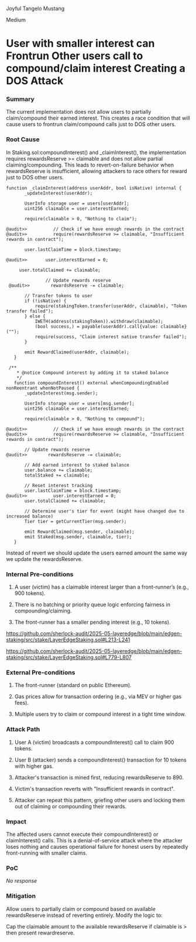 Joyful Tangelo Mustang

Medium

# User with smaller interest can Frontrun Other users call to compound/claim interest Creating a DOS Attack

### Summary

The current implementation does not allow users to partially claim/compound their earned interest. This creates a race condition that will cause users to frontrun claim/compound calls just to DOS other users.

### Root Cause

In Staking.sol:compoundInterest() and _claimInterest(), the implementation requires rewardsReserve >= claimable and does not allow partial claiming/compounding. This leads to revert-on-failure behavior when rewardsReserve is insufficient, allowing attackers to race others for reward just to DOS other users.


 ```solidity
 function _claimInterest(address userAddr, bool isNative) internal {
        _updateInterest(userAddr);

        UserInfo storage user = users[userAddr];
        uint256 claimable = user.interestEarned;

        require(claimable > 0, "Nothing to claim");

@audit>>          // Check if we have enough rewards in the contract
@audit>>          require(rewardsReserve >= claimable, "Insufficient rewards in contract");

        user.lastClaimTime = block.timestamp;
  
 @audit>>       user.interestEarned = 0;
     
      user.totalClaimed += claimable;

                // Update rewards reserve
  @audit>>        rewardsReserve -= claimable;

        // Transfer tokens to user
        if (!isNative) {
            require(stakingToken.transfer(userAddr, claimable), "Token transfer failed");
        } else {
            IWETH(address(stakingToken)).withdraw(claimable);
            (bool success,) = payable(userAddr).call{value: claimable}("");
            require(success, "Claim interest native transfer failed");
        }

        emit RewardClaimed(userAddr, claimable);
    }

```

 ```solidity
  /**
     * @notice Compound interest by adding it to staked balance
     */
    function compoundInterest() external whenCompoundingEnabled nonReentrant whenNotPaused {
        _updateInterest(msg.sender);

        UserInfo storage user = users[msg.sender];
        uint256 claimable = user.interestEarned;

        require(claimable > 0, "Nothing to compound");

@audit>>          // Check if we have enough rewards in the contract
@audit>>          require(rewardsReserve >= claimable, "Insufficient rewards in contract");

        // Update rewards reserve
@audit>>        rewardsReserve -= claimable;

        // Add earned interest to staked balance
        user.balance += claimable;
        totalStaked += claimable;

        // Reset interest tracking
        user.lastClaimTime = block.timestamp;
@audit>>          user.interestEarned = 0;
        user.totalClaimed += claimable;

        // Determine user's tier for event (might have changed due to increased balance)
        Tier tier = getCurrentTier(msg.sender);

        emit RewardClaimed(msg.sender, claimable);
        emit Staked(msg.sender, claimable, tier);
    }
 ```


Instead of revert we should update the users earned amount the same way we update the rewardsReserve.

### Internal Pre-conditions

1. A user (victim) has a claimable interest larger than a front-runner’s (e.g., 900 tokens).

2. There is no batching or priority queue logic enforcing fairness in compounding/claiming.

3. The front-runner has a smaller pending interest (e.g., 10 tokens).


https://github.com/sherlock-audit/2025-05-layeredge/blob/main/edgen-staking/src/stake/LayerEdgeStaking.sol#L213-L241


https://github.com/sherlock-audit/2025-05-layeredge/blob/main/edgen-staking/src/stake/LayerEdgeStaking.sol#L779-L807

### External Pre-conditions

1. The front-runner (standard on public Ethereum).

2. Gas prices allow for transaction ordering (e.g., via MEV or higher gas fees).

3. Multiple users try to claim or compound interest in a tight time window.

### Attack Path

1. User A (victim) broadcasts a compoundInterest() call to claim 900 tokens.

2. User B (attacker) sends a compoundInterest() transaction for 10 tokens with higher gas.

3. Attacker's transaction is mined first, reducing rewardsReserve to 890.

4. Victim's transaction reverts with "Insufficient rewards in contract".

5. Attacker can repeat this pattern, griefing other users and locking them out of claiming or compounding their rewards.

### Impact

The affected users cannot execute their compoundInterest() or claimInterest() calls. This is a denial-of-service attack where the attacker loses nothing and causes operational failure for honest users by repeatedly front-running with smaller claims.

### PoC

_No response_

### Mitigation

Allow users to partially claim or compound based on available rewardsReserve instead of reverting entirely. Modify the logic to:

Cap the claimable amount to the available rewardsReserve if claimable is > then present rewardreserve.